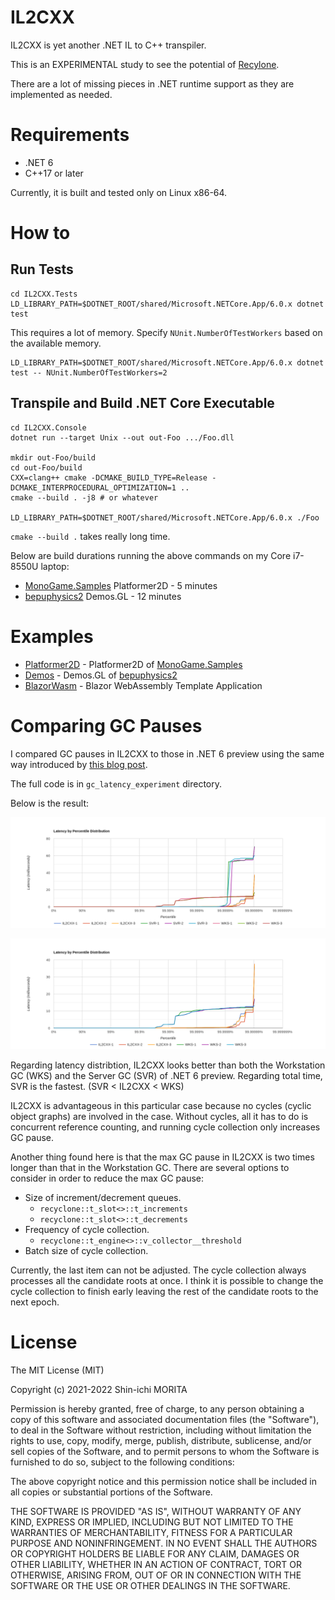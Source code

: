 # IL2CXX

IL2CXX is yet another .NET IL to C++ transpiler.

This is an EXPERIMENTAL study to see the potential of [Recylone](https://github.com/shin1m/recyclone).

There are a lot of missing pieces in .NET runtime support as they are implemented as needed.

# Requirements

* .NET 6
* C++17 or later

Currently, it is built and tested only on Linux x86-64.

# How to

## Run Tests

	cd IL2CXX.Tests
	LD_LIBRARY_PATH=$DOTNET_ROOT/shared/Microsoft.NETCore.App/6.0.x dotnet test

This requires a lot of memory.
Specify `NUnit.NumberOfTestWorkers` based on the available memory.

	LD_LIBRARY_PATH=$DOTNET_ROOT/shared/Microsoft.NETCore.App/6.0.x dotnet test -- NUnit.NumberOfTestWorkers=2

## Transpile and Build .NET Core Executable

	cd IL2CXX.Console
	dotnet run --target Unix --out out-Foo .../Foo.dll

	mkdir out-Foo/build
	cd out-Foo/build
	CXX=clang++ cmake -DCMAKE_BUILD_TYPE=Release -DCMAKE_INTERPROCEDURAL_OPTIMIZATION=1 ..
	cmake --build . -j8 # or whatever

	LD_LIBRARY_PATH=$DOTNET_ROOT/shared/Microsoft.NETCore.App/6.0.x ./Foo

`cmake --build .` takes really long time.

Below are build durations running the above commands on my Core i7-8550U laptop:
* [MonoGame.Samples](https://github.com/MonoGame/MonoGame.Samples) Platformer2D - 5 minutes
* [bepuphysics2](https://github.com/bepu/bepuphysics2) Demos.GL - 12 minutes

# Examples

* [Platformer2D](examples/Platformer2D) - Platformer2D of [MonoGame.Samples](https://github.com/MonoGame/MonoGame.Samples)
* [Demos](examples/Demos) - Demos.GL of [bepuphysics2](https://github.com/bepu/bepuphysics2)
* [BlazorWasm](examples/BlazorWasm) - Blazor WebAssembly Template Application

# Comparing GC Pauses

I compared GC pauses in IL2CXX to those in .NET 6 preview using the same way introduced by [this blog post](https://mattwarren.org/2017/01/13/Analysing-Pause-times-in-the-.NET-GC/).

The full code is in `gc_latency_experiment` directory.

Below is the result:

![all](gc_latency_experiment/all.png)

![IL2CXX and WKS](gc_latency_experiment/IL2CXX-WKS.png)

Regarding latency distribtion, IL2CXX looks better than both the Workstation GC (WKS) and the Server GC (SVR) of .NET 6 preview.
Regarding total time, SVR is the fastest. (SVR < IL2CXX < WKS)

IL2CXX is advantageous in this particular case because no cycles (cyclic object graphs) are involved in the case.
Without cycles, all it has to do is concurrent reference counting, and running cycle collection only increases GC pause.

Another thing found here is that the max GC pause in IL2CXX is two times longer than that in the Workstation GC.
There are several options to consider in order to reduce the max GC pause:

* Size of increment/decrement queues.
  * `recyclone::t_slot<>::t_increments`
  * `recyclone::t_slot<>::t_decrements`
* Frequency of cycle collection.
  * `recyclone::t_engine<>::v_collector__threshold`
* Batch size of cycle collection.

Currently, the last item can not be adjusted.
The cycle collection always processes all the candidate roots at once.
I think it is possible to change the cycle collection to finish early leaving the rest of the candidate roots to the next epoch.

# License

The MIT License (MIT)

Copyright (c) 2021-2022 Shin-ichi MORITA

Permission is hereby granted, free of charge, to any person obtaining a copy
of this software and associated documentation files (the "Software"), to deal
in the Software without restriction, including without limitation the rights
to use, copy, modify, merge, publish, distribute, sublicense, and/or sell
copies of the Software, and to permit persons to whom the Software is
furnished to do so, subject to the following conditions:

The above copyright notice and this permission notice shall be included in
all copies or substantial portions of the Software.

THE SOFTWARE IS PROVIDED "AS IS", WITHOUT WARRANTY OF ANY KIND, EXPRESS OR
IMPLIED, INCLUDING BUT NOT LIMITED TO THE WARRANTIES OF MERCHANTABILITY,
FITNESS FOR A PARTICULAR PURPOSE AND NONINFRINGEMENT.  IN NO EVENT SHALL THE
AUTHORS OR COPYRIGHT HOLDERS BE LIABLE FOR ANY CLAIM, DAMAGES OR OTHER
LIABILITY, WHETHER IN AN ACTION OF CONTRACT, TORT OR OTHERWISE, ARISING FROM,
OUT OF OR IN CONNECTION WITH THE SOFTWARE OR THE USE OR OTHER DEALINGS IN
THE SOFTWARE.
